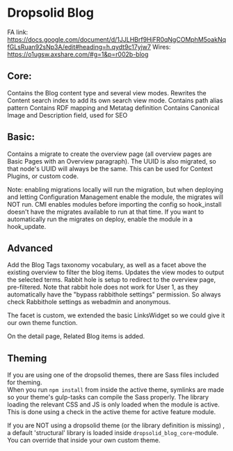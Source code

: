 # Dropsolid Blog

FA link: https://docs.google.com/document/d/1JJLHBrf9HjFR0qNgCOMphM5oakNqfGLsRuan92sNp3A/edit#heading=h.qydt9c17yjw7
Wires: https://o1ugsw.axshare.com/#g=1&p=r002b-blog

## Core:
Contains the Blog content type and several view modes. 
Rewrites the Content search index to add its own search view mode.
Contains path alias pattern
Contains RDF mapping and Metatag definition
Contains Canonical Image and Description field, used for SEO

## Basic:
Contains a migrate to create the overview page (all overview pages are Basic 
Pages with an Overview paragraph). The UUID is also migrated, so that node's 
UUID will always be the same. This can be used for Context Plugins, or custom
 code.

Note: enabling migrations locally will run the migration, but when deploying
 and letting Configuration Management enable the module, the migrates will
 NOT run. CMI enables modules before importing the config so hook_install
 doesn't have the migrates available to run at that time. If you want to
 automatically run the migrates on deploy, enable the module in a hook_update.

## Advanced
Add the Blog Tags taxonomy vocabulary, as well as a facet above the existing
 overview to filter the blog items. Updates the view modes to output the 
 selected terms. Rabbit hole is setup to redirect to the overview page, 
 pre-filtered. Note that rabbit hole does not work for User 1, as they 
 automatically have the "bypass rabbithole settings" permission. So always 
 check Rabbithole settings as webadmin and anonymous.

The facet is custom, we extended the basic LinksWidget so we could give it 
our own theme function.

On the detail page, Related Blog items is added.

## Theming

If you are using one of the dropsolid themes, there are Sass files included 
for theming.  
When you run `npm install` from inside the active theme, symlinks are made 
so your theme's gulp-tasks can compile the Sass properly. The library loading
 the relevant CSS and JS is only loaded when the module is active. This is 
 done using a check in the active theme for active feature module.

If you are NOT using a dropsolid theme (or the library definition is missing)
, a default 'structural' library is loaded inside `dropsolid_blog_core`-module.
You can override that inside your own custom theme.
